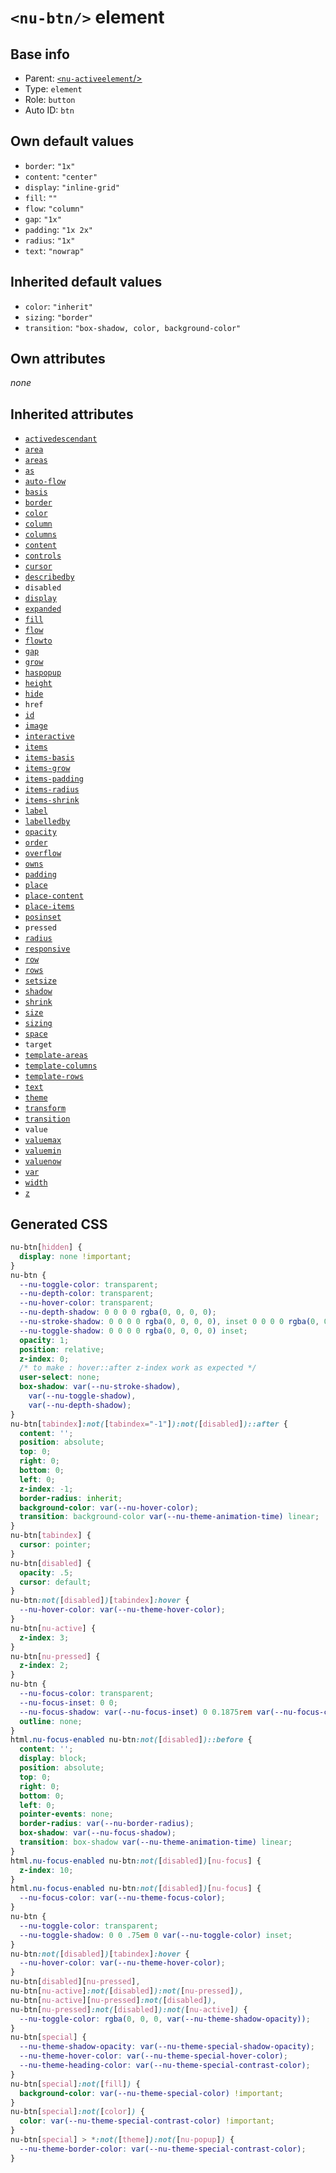 # `<nu-btn/>` element

## Base info
* Parent: [`<nu-activeelement`/>](./nu-activeelement.md)
* Type: `element`
* Role: `button`
* Auto ID: `btn`


## Own default values
* `border`: `"1x"`
* `content`: `"center"`
* `display`: `"inline-grid"`
* `fill`: `""`
* `flow`: `"column"`
* `gap`: `"1x"`
* `padding`: `"1x 2x"`
* `radius`: `"1x"`
* `text`: `"nowrap"`

## Inherited default values
* `color`: `"inherit"`
* `sizing`: `"border"`
* `transition`: `"box-shadow, color, background-color"`


## Own attributes
*none*


## Inherited attributes
* [`activedescendant`](../attributes/activedescendant.md)
* [`area`](../attributes/area.md)
* [`areas`](../attributes/areas.md)
* [`as`](../attributes/as.md)
* [`auto-flow`](../attributes/auto-flow.md)
* [`basis`](../attributes/basis.md)
* [`border`](../attributes/border.md)
* [`color`](../attributes/color.md)
* [`column`](../attributes/column.md)
* [`columns`](../attributes/columns.md)
* [`content`](../attributes/content.md)
* [`controls`](../attributes/controls.md)
* [`cursor`](../attributes/cursor.md)
* [`describedby`](../attributes/describedby.md)
* `disabled`
* [`display`](../attributes/display.md)
* [`expanded`](../attributes/expanded.md)
* [`fill`](../attributes/fill.md)
* [`flow`](../attributes/flow.md)
* [`flowto`](../attributes/flowto.md)
* [`gap`](../attributes/gap.md)
* [`grow`](../attributes/grow.md)
* [`haspopup`](../attributes/haspopup.md)
* [`height`](../attributes/height.md)
* [`hide`](../attributes/hide.md)
* `href`
* [`id`](../attributes/id.md)
* [`image`](../attributes/image.md)
* [`interactive`](../attributes/interactive.md)
* [`items`](../attributes/items.md)
* [`items-basis`](../attributes/items-basis.md)
* [`items-grow`](../attributes/items-grow.md)
* [`items-padding`](../attributes/items-padding.md)
* [`items-radius`](../attributes/items-radius.md)
* [`items-shrink`](../attributes/items-shrink.md)
* [`label`](../attributes/label.md)
* [`labelledby`](../attributes/labelledby.md)
* [`opacity`](../attributes/opacity.md)
* [`order`](../attributes/order.md)
* [`overflow`](../attributes/overflow.md)
* [`owns`](../attributes/owns.md)
* [`padding`](../attributes/padding.md)
* [`place`](../attributes/place.md)
* [`place-content`](../attributes/place-content.md)
* [`place-items`](../attributes/place-items.md)
* [`posinset`](../attributes/posinset.md)
* `pressed`
* [`radius`](../attributes/radius.md)
* [`responsive`](../attributes/responsive.md)
* [`row`](../attributes/row.md)
* [`rows`](../attributes/rows.md)
* [`setsize`](../attributes/setsize.md)
* [`shadow`](../attributes/shadow.md)
* [`shrink`](../attributes/shrink.md)
* [`size`](../attributes/size.md)
* [`sizing`](../attributes/sizing.md)
* [`space`](../attributes/space.md)
* `target`
* [`template-areas`](../attributes/template-areas.md)
* [`template-columns`](../attributes/template-columns.md)
* [`template-rows`](../attributes/template-rows.md)
* [`text`](../attributes/text.md)
* [`theme`](../attributes/theme.md)
* [`transform`](../attributes/transform.md)
* [`transition`](../attributes/transition.md)
* `value`
* [`valuemax`](../attributes/valuemax.md)
* [`valuemin`](../attributes/valuemin.md)
* [`valuenow`](../attributes/valuenow.md)
* [`var`](../attributes/var.md)
* [`width`](../attributes/width.md)
* [`z`](../attributes/z.md)

## Generated CSS
```css
nu-btn[hidden] {
  display: none !important;
}
nu-btn {
  --nu-toggle-color: transparent;
  --nu-depth-color: transparent;
  --nu-hover-color: transparent;
  --nu-depth-shadow: 0 0 0 0 rgba(0, 0, 0, 0);
  --nu-stroke-shadow: 0 0 0 0 rgba(0, 0, 0, 0), inset 0 0 0 0 rgba(0, 0, 0, 0);
  --nu-toggle-shadow: 0 0 0 0 rgba(0, 0, 0, 0) inset;
  opacity: 1;
  position: relative;
  z-index: 0;
  /* to make : hover::after z-index work as expected */
  user-select: none;
  box-shadow: var(--nu-stroke-shadow),
    var(--nu-toggle-shadow),
    var(--nu-depth-shadow);
}
nu-btn[tabindex]:not([tabindex="-1"]):not([disabled])::after {
  content: '';
  position: absolute;
  top: 0;
  right: 0;
  bottom: 0;
  left: 0;
  z-index: -1;
  border-radius: inherit;
  background-color: var(--nu-hover-color);
  transition: background-color var(--nu-theme-animation-time) linear;
}
nu-btn[tabindex] {
  cursor: pointer;
}
nu-btn[disabled] {
  opacity: .5;
  cursor: default;
}
nu-btn:not([disabled])[tabindex]:hover {
  --nu-hover-color: var(--nu-theme-hover-color);
}
nu-btn[nu-active] {
  z-index: 3;
}
nu-btn[nu-pressed] {
  z-index: 2;
}
nu-btn {
  --nu-focus-color: transparent;
  --nu-focus-inset: 0 0;
  --nu-focus-shadow: var(--nu-focus-inset) 0 0.1875rem var(--nu-focus-color);
  outline: none;
}
html.nu-focus-enabled nu-btn:not([disabled])::before {
  content: '';
  display: block;
  position: absolute;
  top: 0;
  right: 0;
  bottom: 0;
  left: 0;
  pointer-events: none;
  border-radius: var(--nu-border-radius);
  box-shadow: var(--nu-focus-shadow);
  transition: box-shadow var(--nu-theme-animation-time) linear;
}
html.nu-focus-enabled nu-btn:not([disabled])[nu-focus] {
  z-index: 10;
}
html.nu-focus-enabled nu-btn:not([disabled])[nu-focus] {
  --nu-focus-color: var(--nu-theme-focus-color);
}
nu-btn {
  --nu-toggle-color: transparent;
  --nu-toggle-shadow: 0 0 .75em 0 var(--nu-toggle-color) inset;
}
nu-btn:not([disabled])[tabindex]:hover {
  --nu-hover-color: var(--nu-theme-hover-color);
}
nu-btn[disabled][nu-pressed],
nu-btn[nu-active]:not([disabled]):not([nu-pressed]),
nu-btn[nu-active][nu-pressed]:not([disabled]),
nu-btn[nu-pressed]:not([disabled]):not([nu-active]) {
  --nu-toggle-color: rgba(0, 0, 0, var(--nu-theme-shadow-opacity));
}
nu-btn[special] {
  --nu-theme-shadow-opacity: var(--nu-theme-special-shadow-opacity);
  --nu-theme-hover-color: var(--nu-theme-special-hover-color);
  --nu-theme-heading-color: var(--nu-theme-special-contrast-color);
}
nu-btn[special]:not([fill]) {
  background-color: var(--nu-theme-special-color) !important;
}
nu-btn[special]:not([color]) {
  color: var(--nu-theme-special-contrast-color) !important;
}
nu-btn[special] > *:not([theme]):not([nu-popup]) {
  --nu-theme-border-color: var(--nu-theme-special-contrast-color);
}
```
